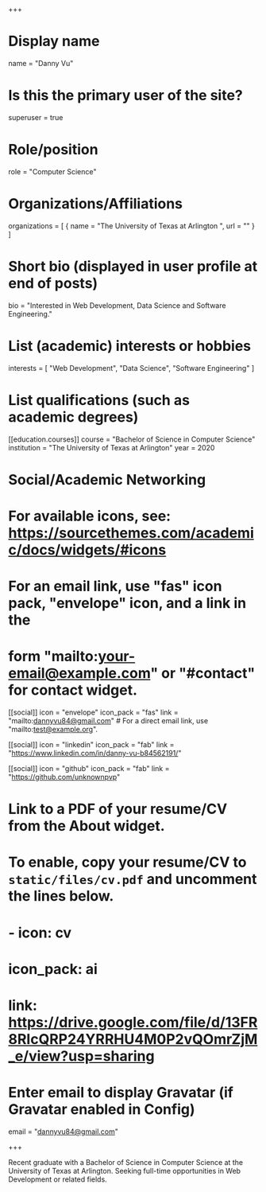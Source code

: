 +++
# Display name
name = "Danny Vu"

# Is this the primary user of the site?
superuser = true

# Role/position
role = "Computer Science"

# Organizations/Affiliations
organizations = [ { name = "The University of Texas at Arlington ", url = "" } ]

# Short bio (displayed in user profile at end of posts)
bio = "Interested in Web Development, Data Science and Software Engineering."

# List (academic) interests or hobbies
interests = [
  "Web Development",
  "Data Science",
  "Software Engineering"
]

# List qualifications (such as academic degrees)
[[education.courses]]
  course = "Bachelor of Science in Computer Science"
  institution = "The University of Texas at Arlington"
  year = 2020

# Social/Academic Networking
# For available icons, see: https://sourcethemes.com/academic/docs/widgets/#icons
#   For an email link, use "fas" icon pack, "envelope" icon, and a link in the
#   form "mailto:your-email@example.com" or "#contact" for contact widget.

[[social]]
  icon = "envelope"
  icon_pack = "fas"
  link = "mailto:dannyvu84@gmail.com"  # For a direct email link, use "mailto:test@example.org".

[[social]]
  icon = "linkedin"
  icon_pack = "fab"
  link = "https://www.linkedin.com/in/danny-vu-b84562191/"
  
[[social]]
  icon = "github"
  icon_pack = "fab"
  link = "https://github.com/unknownpvp"
  
# Link to a PDF of your resume/CV from the About widget.
# To enable, copy your resume/CV to `static/files/cv.pdf` and uncomment the lines below.  
# - icon: cv
#   icon_pack: ai
#   link: https://drive.google.com/file/d/13FR8RIcQRP24YRRHU4M0P2vQOmrZjM_e/view?usp=sharing

# Enter email to display Gravatar (if Gravatar enabled in Config)
email = "dannyvu84@gmail.com"
   
+++

Recent graduate with a Bachelor of Science in Computer Science at the University of Texas at Arlington. Seeking full-time opportunities in Web Development or related fields.
